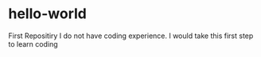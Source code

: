 # hello-world
First Repositiry
I do not have coding experience. I would take this first step to learn coding

